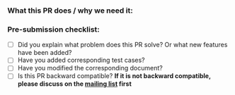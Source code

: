 ### What this PR does / why we need it:
<!--- Why is this change required? What problem does it solve? -->
<!--- If it fixes an open issue, please link to the issue here. -->

### Pre-submission checklist:

<!--
Please follow the requirements:
1. Use Draft if the PR is not ready to be reviewed
2. Test is required for the feat/fix PR, unless you have a good reason
3. Doc is required for the feat PR
4. Use a new commit to resolve review instead of `push -f`
5. Use "request review" to notify the reviewer once you have resolved the review
-->

* [ ] Did you explain what problem does this PR solve? Or what new features have been added?
* [ ] Have you added corresponding test cases?
* [ ] Have you modified the corresponding document?
* [ ] Is this PR backward compatible? **If it is not backward compatible, please discuss on the [mailing list](https://github.com/apache/apisix/tree/master#community) first**
